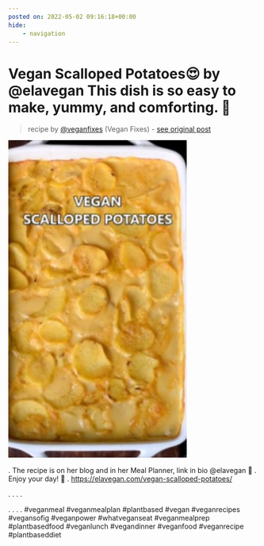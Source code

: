 ```yaml
---
posted on: 2022-05-02 09:16:18+00:00
hide:
    - navigation
---
```


# Vegan Scalloped Potatoes😍  by @elavegan This dish is so easy to make, yummy, and comforting. 🙌 

> recipe by [@veganfixes](https://www.instagram.com/veganfixes/) 
(Vegan Fixes) - [see original post](https://instagram.com/p/CdDN9RAJNiL)

![](../img/veganfixes_02-05-2022_0905.png)

.
The recipe is on her blog and in her Meal Planner, link in bio @elavegan 🥰
.
Enjoy your day! 💛
.
https://elavegan.com/vegan-scalloped-potatoes/

.
.
.
.

.
.
.
.
\#veganmeal \#veganmealplan  \#plantbased \#vegan \#veganrecipes \#vegansofig \#veganpower \#whatveganseat \#veganmealprep \#plantbasedfood \#veganlunch \#vegandinner \#veganfood \#veganrecipe \#plantbaseddiet 
